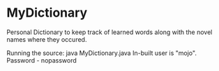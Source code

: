 # MyDictionary
Personal Dictionary to keep track of learned words along with the novel names where they occured. 


Running the source: java MyDictionary.java
In-built user is "mojo". Password - nopassword

